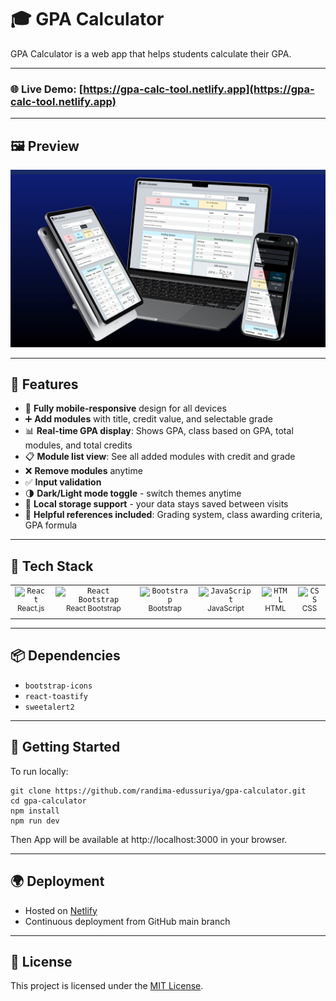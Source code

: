 # 🎓 GPA Calculator

GPA Calculator is a web app that helps students calculate their GPA.

---

### 🌐 **Live Demo**: [https://gpa-calc-tool.netlify.app](https://gpa-calc-tool.netlify.app)

---

## 🖼️ Preview
![GPA Calculator Preview](./src/assets/mockup-4.png)

---

## 🚀 Features
- 📱 **Fully mobile-responsive** design for all devices
- ➕ **Add modules** with title, credit value, and selectable grade
- 📊 **Real-time GPA display**: Shows GPA, class based on GPA, total modules, and total credits
- 📋 **Module list view**: See all added modules with credit and grade
- ❌ **Remove modules** anytime
- ✅ **Input validation**
- 🌗 **Dark/Light mode toggle** - switch themes anytime
- 📂 **Local storage support** - your data stays saved between visits
- 🧾 **Helpful references included**: Grading system, class awarding criteria, GPA formula

---

## 🧪 Tech Stack
<table>
  <tr>
    <td align="center">
        <code><img width="35" src="https://cdn.jsdelivr.net/gh/devicons/devicon@latest/icons/react/react-original.svg" alt="React" title="React"/></code><br/>
        <sup>React.js</sup>
    </td>
    <td align="center">
        <code><img width="35" src="https://cdn.jsdelivr.net/gh/devicons/devicon@latest/icons/reactbootstrap/reactbootstrap-original.svg" alt="React Bootstrap" title="React Bootstrap"/></code><br/>
        <sup>React Bootstrap</sup>
    </td>
    <td align="center">
        <code><img width="35" src="https://cdn.jsdelivr.net/gh/devicons/devicon@latest/icons/bootstrap/bootstrap-original.svg" alt="Bootstrap" title="Bootstrap"/></code><br/>
        <sup>Bootstrap</sup>
    </td>
    <td align="center">
        <code><img width="35" src="https://cdn.jsdelivr.net/gh/devicons/devicon@latest/icons/javascript/javascript-original.svg" alt="JavaScript" title="JavaScript"/></code><br/>
        <sup>JavaScript</sup>
    </td>
    <td align="center">
        <code><img width="35" src="https://cdn.jsdelivr.net/gh/devicons/devicon@latest/icons/html5/html5-original.svg" alt="HTML" title="HTML"/></code><br/>
        <sup>HTML</sup>
    </td>
    <td align="center">
        <code><img width="35" src="https://cdn.jsdelivr.net/gh/devicons/devicon@latest/icons/css3/css3-original.svg" alt="CSS" title="CSS"/></code><br/>
        <sup>CSS</sup>
    </td>
  </tr>
</table>

---

## 📦 Dependencies
- `bootstrap-icons`
- `react-toastify`
- `sweetalert2`

---

## 🚀 Getting Started
To run locally:
```
git clone https://github.com/randima-edussuriya/gpa-calculator.git
cd gpa-calculator
npm install
npm run dev
```
Then App will be available at http://localhost:3000 in your browser.

---

## 🌍 Deployment
- Hosted on [Netlify](https://www.netlify.com/)
- Continuous deployment from GitHub main branch

---

## 📜 License
This project is licensed under the [MIT License](./LICENSE).